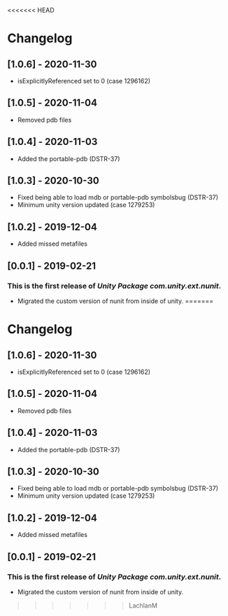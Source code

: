 <<<<<<< HEAD
# Changelog
## [1.0.6] - 2020-11-30
- isExplicitlyReferenced set to 0 (case 1296162)
## [1.0.5] - 2020-11-04
- Removed pdb files
  
## [1.0.4] - 2020-11-03
- Added the portable-pdb (DSTR-37)
  
## [1.0.3] - 2020-10-30
- Fixed being able to load mdb or portable-pdb symbolsbug (DSTR-37)
- Minimum unity version updated (case 1279253)

## [1.0.2] - 2019-12-04

- Added missed metafiles

## [0.0.1] - 2019-02-21

### This is the first release of *Unity Package com.unity.ext.nunit*.

- Migrated the custom version of nunit from inside of unity.
=======
# Changelog
## [1.0.6] - 2020-11-30
- isExplicitlyReferenced set to 0 (case 1296162)
## [1.0.5] - 2020-11-04
- Removed pdb files
  
## [1.0.4] - 2020-11-03
- Added the portable-pdb (DSTR-37)
  
## [1.0.3] - 2020-10-30
- Fixed being able to load mdb or portable-pdb symbolsbug (DSTR-37)
- Minimum unity version updated (case 1279253)

## [1.0.2] - 2019-12-04

- Added missed metafiles

## [0.0.1] - 2019-02-21

### This is the first release of *Unity Package com.unity.ext.nunit*.

- Migrated the custom version of nunit from inside of unity.
>>>>>>> LachlanM
